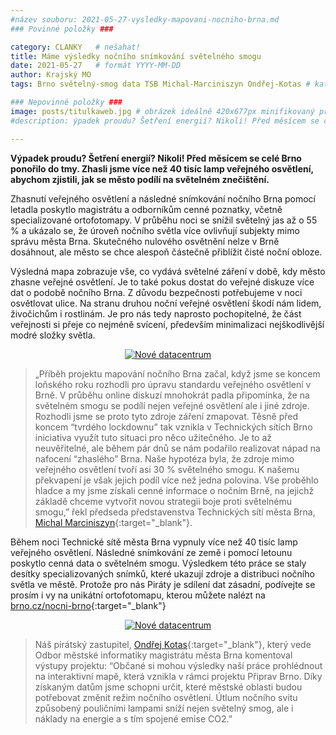 ```yaml
---
#název souboru: 2021-05-27-vysledky-mapovani-nocniho-brna.md
### Povinné položky ###

category: CLANKY   # nešahat!
title: Máme výsledky nočního snímkování světelného smogu
date: 2021-05-27   # formát YYYY-MM-DD
author: Krajský MO
tags: Brno světelný-smog data TSB Michal-Marciniszyn Ondřej-Kotas # kategorie odděleny mezerami, např. volby zemědělství životní-prostředí piráti (viz https://jihomoravsky.pirati.cz/tags/)

### Nepovinné položky ###
image: posts/titulkaweb.jpg # obrázek ideálně 420x677px minifikovaný přes https://tinypng.com/
#description: ýpadek proudu? Šetření energií? Nikoli! Před měsícem se celé Brno ponořilo do tmy. Zhasli jsme více než 40 tisíc lamp veřejného osvětlení, abychom zjistili, jak se město podílí na světelném znečištění.

---
```

**Výpadek proudu? Šetření energií? Nikoli! Před měsícem se celé Brno ponořilo do tmy. Zhasli jsme více než 40 tisíc lamp veřejného osvětlení, abychom zjistili, jak se město podílí na světelném znečištění.** 

Zhasnutí veřejného osvětlení a následné snímkování nočního Brna pomocí letadla poskytlo magistrátu a odborníkům cenné poznatky, včetně specializované ortofotomapy. V průběhu noci se snížil světelný jas až o 55 % a ukázalo se, že úroveň nočního světla více ovlivňují subjekty mimo správu města Brna. Skutečného nulového osvětnění nelze v Brně dosáhnout, ale město se chce alespoň částečně přiblížit čisté noční obloze. 

Výsledná mapa zobrazuje vše, co vydává světelné záření v době, kdy město zhasne veřejné osvětlení. Je to také pokus dostat do veřejné diskuze více dat o podobě nočního Brna. Z důvodu bezpečnosti potřebujeme v noci osvětlovat ulice. Na stranu druhou noční veřejné osvětlení škodí nám lidem, živočichům i rostlinám. Je pro nás tedy naprosto pochopitelné, že část veřejnosti si přeje co nejméně svícení, především minimalizaci nejškodlivější modré složky světla.

<div style="text-align:center"><a href="https://a.pirati.cz/jihomoravsky/img/posts/nocniweb.jpg" target="_blank">
<img src="https://a.pirati.cz/jihomoravsky/img/posts/nocniweb.jpg" alt="Nové datacentrum">
</a></div>

> „Příběh  projektu mapování nočního Brna začal, když jsme se koncem loňského roku rozhodli pro úpravu standardu veřejného osvětlení v Brně. V průběhu online diskuzí mnohokrát padla připomínka, že na světelném smogu se podílí nejen veřejné osvětlení ale i jiné zdroje. Rozhodli jsme se proto tyto zdroje záření zmapovat. Těsně před koncem “tvrdého lockdownu” tak vznikla v Technických sítích Brno iniciativa využít tuto situaci pro něco užitečného. Je to až neuvěřitelné, ale během pár dnů se nám podařilo realizovat nápad na nafocení “zhaslého” Brna. Naše hypotéza byla, že zdroje mimo veřejného osvětlení tvoří asi 30 % světelného smogu. K našemu překvapení je však jejich podíl více než jedna polovina. Vše proběhlo hladce a my jsme získali cenné informace o nočním Brně, na jejichž základě chceme vytvořit novou strategii boje proti světelnému smogu,” řekl předseda představenstva Technických sítí města Brna, [Michal Marciniszyn](https://jihomoravsky.pirati.cz/lide/michal-marciniszyn/){:target="_blank"}.
> 

Během noci Technické sítě města Brna vypnuly více než 40 tisíc lamp veřejného osvětlení. Následné snímkování ze země i pomocí letounu poskytlo cenná data o světelném smogu. Výsledkem této práce se staly desítky specializovaných snímků, které ukazují zdroje a distribuci nočního světla ve městě. Protože pro nás Piráty je sdílení dat zásadní, podívejte se prosím i vy na unikátní ortofotomapu, kterou můžete nalézt na [brno.cz/nocni-brno](https://brno.cz/nocni-brno){:target="_blank"}

<div style="text-align:center"><a href="https://a.pirati.cz/jihomoravsky/img/posts/spilasweb.jpg" target="_blank">
<img src="https://a.pirati.cz/jihomoravsky/img/posts/spilasweb.jpg" alt="Nové datacentrum">
</a></div>

> Náš pirátský zastupitel, [Ondřej Kotas](https://jihomoravsky.pirati.cz/lide/ondrej-kotas/){:target="_blank"}, který vede Odbor městské informatiky magistrátu města Brna komentoval výstupy projektu: “Občané si mohou výsledky naší práce prohlédnout na interaktivní mapě, která vznikla v rámci projektu Připrav Brno. Díky získaným datům jsme schopni určit, které městské oblasti budou potřebovat změnit režim nočního osvětlení. Útlum nočního svitu způsobený pouličními lampami sníží nejen světelný smog, ale i náklady na energie a s tím spojené emise CO2.” 
> 





